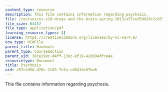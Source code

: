 ```yaml
---
content_type: resource
description: This file contains information regarding psychosis.
file: /courses/es-s10-drugs-and-the-brain-spring-2013/a57ced5dd26c2c837efacd641dc67be6_MITES_S10S13_psychosiswk9.pdf
file_size: 84457
file_type: application/pdf
learning_resource_types: []
license: https://creativecommons.org/licenses/by-nc-sa/4.0/
ocw_type: OCWFile
parent_title: Handouts
parent_type: CourseSection
parent_uid: 38ce298c-d4ff-138c-ef19-420694dfce4e
resourcetype: Document
title: Psychosis
uid: a57ced5d-d26c-2c83-7efa-cd641dc67be6
---
```

This file contains information regarding psychosis.